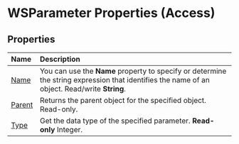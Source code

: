 
# WSParameter Properties (Access)

## Properties



|**Name**|**Description**|
|:-----|:-----|
|[Name](437dd29f-9f63-2d68-d974-03ae6f1df001.md)|You can use the  **Name** property to specify or determine the string expression that identifies the name of an object. Read/write **String**.|
|[Parent](cca02c62-a749-3eb3-3e24-6812be24892a.md)|Returns the parent object for the specified object. Read-only.|
|[Type](c3ab559c-f364-63c4-df45-d48dfe569f08.md)|Get the data type of the specified parameter.  **Read-only** Integer.|

